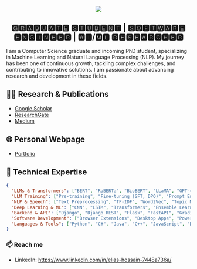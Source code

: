 <h1 align="center">
    <img src="https://readme-typing-svg.herokuapp.com/?font=Righteous&size=35&center=true&vCenter=true&width=500&height=70&duration=4000&lines=Hi+There!+👋;+I'm+Elias😎!;" />
</h1>
<h2 align="center">🅶🆁🅰🅳🆄🅰🆃🅴 🆂🆃🆄🅳🅴🅽🆃 | 🆂🅾🅵🆃🆆🅰🆁🅴 🅴🅽🅶🅸🅽🅴🅴🆁 | 🅰🅸/🅼🅻 🆁🅴🆂🅴🅰🆁🅲🅷🅴🆁</h2>

I am a Computer Science graduate and incoming PhD student, specializing in Machine Learning and Natural Language Processing (NLP). My journey has been one of continuous growth, tackling complex challenges, and contributing to innovative solutions. I am passionate about advancing research and development in these fields.

## 👨‍💻 Research & Publications
- [Google Scholar](https://scholar.google.com/citations?user=l0L1NPAAAAAJ&hl=en&authuser=3)
- [ResearchGate](https://www.researchgate.net/profile/Elias_Hossain7)
- [Medium](https://medium.com/@eliashossain9111)

## 🌐 Personal Webpage
- [Portfolio](https://eliashossain001.github.io/)

## 🔧 Technical Expertise
```json
{
  "LLMs & Transformers": ["BERT", "RoBERTa", "BioBERT", "LLaMA", "GPT-4", "HuggingFace", "LangChain"],
  "LLM Training": ["Pre-training", "Fine-tuning (SFT, DPO)", "Prompt Engineering"],
  "NLP & Speech": ["Text Preprocessing", "TF-IDF", "Word2Vec", "Topic Modeling", "NER", "Speech-to-Text", "Text-to-Speech"],
  "Deep Learning & ML": ["CNN", "LSTM", "Transformers", "Ensemble Learning", "Keras", "TensorFlow", "PyTorch", "Scikit-learn"],
  "Backend & API": ["Django", "Django REST", "Flask", "FastAPI", "Gradio", "OpenAI API"],
  "Software Development": ["Browser Extensions", "Desktop Apps", "PowerPoint & Excel Add-ins", "Linux Compatibility"],
  "Languages & Tools": ["Python", "C#", "Java", "C++", "JavaScript", "Docker", "Git", "Linux"]
}
```

### 📫 Reach me 
* LinkedIn: https://www.linkedin.com/in/elias-hossain-7448a736a/


